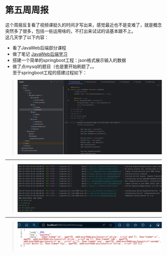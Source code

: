 # 第五周周报
这个周报反复看了视频课挺久的时间才写出来，感觉最近也不是变难了，就是概念突然多了很多，包括一些运用啥的，不打出来试试的话基本跟不上。  
这几天学了以下内容：  
+ 看了JavaWeb后端部分课程  
+ 做了笔记 [JavaWeb后端学习](https://blog.csdn.net/hycccccch/article/details/140407556?spm=1001.2014.3001.5501)
+ 搭建一个简单的springboot工程：json格式展示输入的数据
+ 做了点mysql的题目（也是要开始刷题了。。  
至于springboot工程的搭建过程如下：
> ![整体构建](png/整体.png)
 ---
> ![数据录入](png/数据录入.png)
---
> ![show](png/show.png)